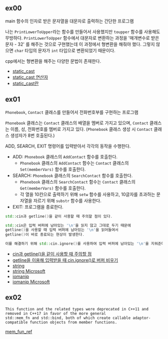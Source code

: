 ## ex00

main 함수의 인자로 받은 문자열을 대문자로 출력하는 간단한 프로그램

나는 `PrintLowerToUpper`라는 함수를 만들어서 사용했지만 `toupper` 함수를 사용해도 무방하다.
`PrintLowerToUpper` 함수에서 대문자로 변환하는 과정을 '매개변수로 받은 문자 - 32' 를 해주는 것으로 구현했는데
이 과정에서 형변환을 해줘야 했다. 그렇지 않으면 `char` 타입의 문자가 `int` 타입으로 변환되었기 때문이다.

cpp에서는 형변환을 해주는 다양한 문법이 존재한다.

- [static_cast](https://en.cppreference.com/w/cpp/language/static_cast)
- [static_cast 연산자](https://learn.microsoft.com/ko-kr/cpp/cpp/static-cast-operator?view=msvc-170)
- [static_cast란](https://hwan-shell.tistory.com/211)

## ex01

`Phonebook`, `Contact` 클래스를 만들어서 전화번호부를 구현하는 프로그램

`Phonebook` 클래스는 `Contact` 클래스의 배열을 멤버로 가지고 있으며, `Contact` 클래스는 이름, 성, 전화번호를 멤버로 가지고 있다. (`Phonebook` 클래스 생성 시 `Contact` 클래스 생성자가 8번 호출된다.)

ADD, SEARCH, EXIT 명령어를 입력받아서 각각의 동작을 수행한다.
- ADD: `Phonebook` 클래스의 `AddContact` 함수를 호출한다.
	- `Phonebook` 클래스의 `AddContact` 함수는 `Contact` 클래스의 `Set(memberVars)` 함수를 호출한다.
- SEARCH: `Phonebook` 클래스의 `SearchContact` 함수를 호출한다.
	- `Phonebook` 클래스의 `SearchContact` 함수는 `Contact` 클래스의 `Get(memberVars)` 함수를 호출한다.
	- 각 열을 10칸으로 출력하기 위해 `setw` 함수를 사용하고, 10글자를 초과하는 문자열을 자르기 위해 `substr` 함수를 사용한다.
- EXIT: 프로그램을 종료한다.

```cpp
std::cin과 getline()을 같이 사용할 때 주의할 점이 있다.

std::cin은 입력 버퍼에 남아있는 '\n'을 읽지 않고 그대로 두기 때문에
getline()을 사용할 때 입력 버퍼에 남아있는 '\n'을 읽어들여서
getline()이 바로 종료되는 현상이 발생한다.

이를 해결하기 위해 std::cin.ignore()를 사용하여 입력 버퍼에 남아있는 '\n'을 지워준다.
```

- [cin과 getline()을 같이 사용할 때 주의할 점](https://velog.io/@copyrat90/cin%EA%B3%BC-getline%EC%9D%84-%EC%84%9E%EC%96%B4%EC%93%B8-%EB%95%8C-%EC%A3%BC%EC%9D%98%EC%A0%90)
- [getline을 이용해 입력받을 때 cin.ignore()로 버퍼 비우기](https://infjin.tistory.com/143)
- [string](http://www.cplusplus.com/reference/string/string/)
- [string Microsoft](https://learn.microsoft.com/ko-kr/cpp/standard-library/string?view=msvc-170)
- [iomanip](http://www.cplusplus.com/reference/iomanip/)
- [iomanip Microsoft](https://learn.microsoft.com/ko-kr/cpp/standard-library/iomanip?view=msvc-170)

## ex02

```
This function and the related types were deprecated in C++11 and removed in C++17 in favor of the more general
std::mem_fn and std::bind, both of which create callable adaptor-compatible function objects from member functions.
```

[mem_fun_ref](http://www.cplusplus.com/reference/functional/mem_fun_ref/)
